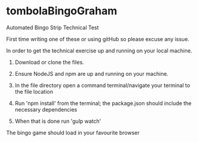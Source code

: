 # tombolaBingoGraham
Automated Bingo Strip Technical Test

First time writing one of these or using gitHub so please excuse any issue.

In order to get the technical exercise up and running on your local machine.

1) Download or clone the files.

2) Ensure NodeJS and npm are up and running on your machine.

3) In the file directory open a command terminal/navigate your terminal to the file location

4) Run 'npm install' from the terminal; the package.json should include the necessary dependencies

5) When that is done run 'gulp watch'

The bingo game should load in your favourite browser 
